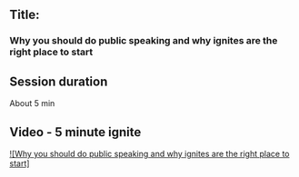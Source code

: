 ## Title: 
### Why you should do public speaking and why ignites are the right place to start

## Session duration

About 5 min 

## Video - 5 minute ignite

[![Why you should do public speaking and why ignites are the right place to start]](https://drive.google.com/file/d/1l3Y71UexFyNRt2PTyJaMrs_Rghsb-M3W/view?usp=sharing)
